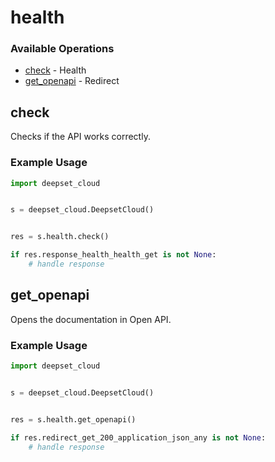 # health

### Available Operations

* [check](#check) - Health
* [get_openapi](#get_openapi) - Redirect

## check

Checks if the API works correctly.

### Example Usage

```python
import deepset_cloud


s = deepset_cloud.DeepsetCloud()


res = s.health.check()

if res.response_health_health_get is not None:
    # handle response
```

## get_openapi

Opens the documentation in Open API.

### Example Usage

```python
import deepset_cloud


s = deepset_cloud.DeepsetCloud()


res = s.health.get_openapi()

if res.redirect_get_200_application_json_any is not None:
    # handle response
```
